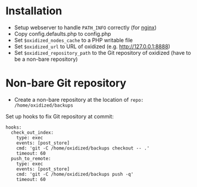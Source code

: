# Installation

* Setup webserver to handle ``PATH_INFO`` correctly (for [nginx](https://www.nginx.com/resources/wiki/start/topics/examples/phpfcgi/))
* Copy config.defaults.php to config.php
* Set ``$oxidized_nodes_cache`` to a PHP writable file
* Set ``$oxidized_url`` to URL of oxidized (e.g. http://127.0.0.1:8888)
* Set ``$oxidized_repository_path`` to the Git repository of oxidized (have to be a non-bare repository)

# Non-bare Git repository

* Create a non-bare repository at the location of ``repo: /home/oxidized/backups``

Set up hooks to fix Git repository at commit:
```
hooks:
  check_out_index:
    type: exec
    events: [post_store]
    cmd: 'git -C /home/oxidized/backups checkout -- .'
    timeout: 60
  push_to_remote:
    type: exec
    events: [post_store]
    cmd: 'git -C /home/oxidized/backups push -q'
    timeout: 60
```

